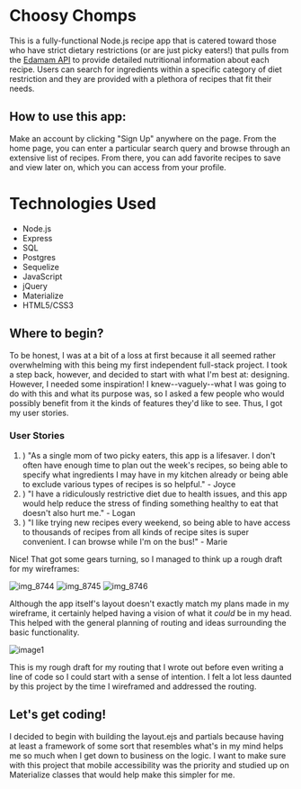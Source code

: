 # Choosy Chomps

This is a fully-functional Node.js recipe app that is catered toward those who have strict dietary restrictions (or are just picky eaters!) that pulls from the [Edamam API](https://www.edamam.com/) to provide detailed nutritional information about each recipe. Users can search for ingredients within a specific category of diet restriction and they are provided with a plethora of recipes that fit their needs. 

## How to use this app: 

Make an account by clicking "Sign Up" anywhere on the page. From the home page, you can enter a particular search query and browse through an extensive list of recipes. From there, you can add favorite recipes to save and view later on, which you can access from your profile. 

# Technologies Used 
* Node.js
* Express
* SQL
* Postgres
* Sequelize
* JavaScript
* jQuery
* Materialize
* HTML5/CSS3

## Where to begin? 

To be honest, I was at a bit of a loss at first because it all seemed rather overwhelming with this being my first independent full-stack project. I took a step back, however, and decided to start with what I'm best at: designing. However, I needed some inspiration! I knew--vaguely--what I was going to do with this and what its purpose was, so I asked a few people who would possibly benefit from it the kinds of features they'd like to see. Thus, I got my user stories. 

### User Stories

1. ) "As a single mom of two picky eaters, this app is a lifesaver. I don't often have enough time to plan out the week's recipes, so being able to specify what ingredients I may have in my kitchen already or being able to exclude various types of recipes is so helpful." - Joyce
2. ) "I have a ridiculously restrictive diet due to health issues, and this app would help reduce the stress of finding something healthy to eat that doesn't also hurt me." - Logan
3. ) "I like trying new recipes every weekend, so being able to have access to thousands of recipes from all kinds of recipe sites is super convenient. I can browse while I'm on the bus!" - Marie 

Nice! That got some gears turning, so I managed to think up a rough draft for my wireframes:

![img_8744](https://user-images.githubusercontent.com/25888207/36824912-a9a0aa82-1cb9-11e8-9f39-223527d13bda.jpg)
![img_8745](https://user-images.githubusercontent.com/25888207/36824913-aa03f7f4-1cb9-11e8-8e44-d1e3940b3408.jpg)
![img_8746](https://user-images.githubusercontent.com/25888207/36824914-aa29c876-1cb9-11e8-9c3d-5320b28721d5.jpg)

Although the app itself's layout doesn't exactly match my plans made in my wireframe, it certainly helped having a vision of what it _could_ be in my head. This helped with the general planning of routing and ideas surrounding the basic functionality.

![image1](https://user-images.githubusercontent.com/25888207/36825127-aa3a431c-1cba-11e8-93ec-147e89bb6336.jpeg)

This is my rough draft for my routing that I wrote out before even writing a line of code so I could start with a sense of intention. I felt a lot less daunted by this project by the time I wireframed and addressed the routing. 

## Let's get coding! 

I decided to begin with building the layout.ejs and partials because having at least a framework of some sort that resembles what's in my mind helps me so much when I get down to business on the logic. I want to make sure with this project that mobile accessibility was the priority and studied up on Materialize classes that would help make this simpler for me. 
